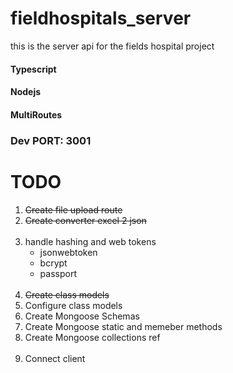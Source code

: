 # fieldhospitals_server

this is the server api for the fields hospital project

#### Typescript

#### Nodejs

#### MultiRoutes

### Dev PORT: 3001

# TODO

<ol>
<strike><li>Create file upload route</li></strike>
<strike><li>Create converter excel 2 json</li></strike>
<br/>

<li>
handle hashing and web tokens
<ul>
<li>jsonwebtoken</li>
<li>bcrypt</li>
<li>passport</li>
</ul>

</li>

<br/>
 
<li><strike>Create class models</strike></li>
<li>Configure class models</li>
<li>Create Mongoose Schemas</li>
<li>Create Mongoose static and memeber methods</li>
<li>Create Mongoose collections ref</li>
<br />
<li>Connect client</li>
</ol>
